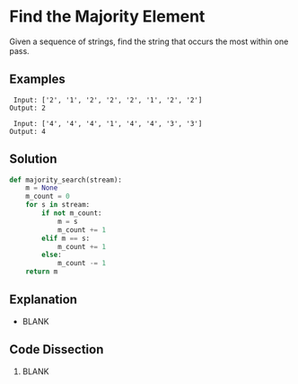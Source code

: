 # Find the Majority Element
Given a sequence of strings, find the string that occurs the most within one pass.

## Examples
```
 Input: ['2', '1', '2', '2', '2', '1', '2', '2']
Output: 2

 Input: ['4', '4', '4', '1', '4', '4', '3', '3']
Output: 4
```

## Solution
```python
def majority_search(stream):
    m = None
    m_count = 0
    for s in stream:
        if not m_count:
            m = s
            m_count += 1
        elif m == s:
            m_count += 1
        else:
            m_count -= 1
    return m
```

## Explanation
* BLANK

## Code Dissection
1. BLANK